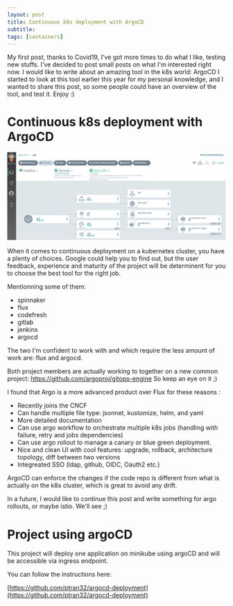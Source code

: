 ```yaml
---
layout: post
title: Continuous k8s deployment with ArgoCD
subtitle:
tags: [containers]
---
```


My first post, thanks to Covid19, I've got more times to do what I like, testing new stuffs. I've decided to post small posts on what I'm interested right now.
I would like to write about an amazing tool in the k8s world: ArgoCD
I started to look at this tool earlier this year for my personal knowledge, and I wanted to share this post, so some people could have an overview of the tool, and test it. Enjoy :)


# Continuous k8s deployment with ArgoCD

![Image of argo-ui-schema](https://github.com/ptran32/argocd-deployment/blob/master/img/argo-ui-schema.png?raw=true)

When it comes to continuous deployment on a kubernetes cluster, you have a plenty of choices.
Google could help you to find out, but the user feedback, experience and maturity of the project will be determinent for you to choose the best tool for the right job.

Mentionning some of them:
- spinnaker
- flux
- codefresh
- gitlab
- jenkins
- argocd

The two I'm confident to work with and which require the less amount of work are: flux and argocd.

Both project members are actually working to together on a new common project: https://github.com/argoproj/gitops-engine So keep an eye on it ;)

I found that Argo is a more advanced product over Flux for these reasons :

- Recently joins the CNCF
- Can handle multiple file type: jsonnet, kustomize, helm, and yaml
- More detailed documentation
- Can use argo workflow to orchestrate multiple k8s jobs (handling with failure, retry and jobs dependencies)
- Can use argo rollout to manage a canary or blue green deployment.
- Nice and clean UI with cool features: upgrade, rollback, architecture topology, diff between two versions
- Integreated SSO (ldap, github, OIDC, Oauth2 etc.)

ArgoCD can enforce the changes if the code repo is different from what is actually on the k8s cluster, which is great to avoid any drift.


In a future, I would like to continue this post and write something for argo rollouts, or maybe istio. We'll see ;)


# Project using argoCD

This project will deploy one application on minikube using argoCD and will be accessible via ingress endpoint.

You can follow the instructions here:

[https://github.com/ptran32/argocd-deployment](https://github.com/ptran32/argocd-deployment)

<script type="application/ld+json">
{
  "@context": "https://schema.org",
  "@type": "NewsArticle",
  "mainEntityOfPage": {
    "@type": "WebPage",
    "@id": "https://ptran32.github.io/2020-05-28-continuous-k8s-deployment-with-argocd/"
  },
  "headline": "Continuous Kubernetes deployment with Argo CD",
  "description": "How-to use Argo CD for continuous deployment with kubernetes",
  "image": "https://github.com/ptran32/argocd-deployment/blob/master/img/argo-ui-schema.png?raw=true",  
  "author": {
    "@type": "Person",
    "name": "Patrice"
  },  
  "publisher": {
    "@type": "Organization",
    "name": "Patrice",
    "logo": {
      "@type": "ImageObject",
      "url": ""
    }
  },
  "datePublished": "2020-05-18",
  "dateModified": "2020-08-15"
}
</script>